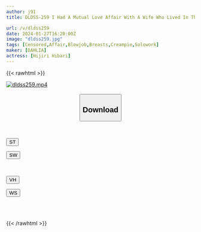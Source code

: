 ```yaml
---
author: j91
title: DLDSS-259 I Had A Mutual Love Affair With A Wife Who Lived In The Same Apartment In The Countryside Where I Had Moved Due To Work. I Pretended To My Husband That I Was Going Jogging, But I Ejaculated Three Times In One Hour Each Time. Hibari Hibari

url: /v/dldss259
date: 2024-01-27T16:20:00Z
image: "dldss259.jpg"
tags: [Censored,Affair,Blowjob,Breasts,Creampie,Solowork]
maker: [DAHLIA]
actress: [Hijiri Hibari]
---
```



{{< rawhtml >}}

<div class="video" data-videoid="ej8m2u1bhdij">
    <a href="javascript:;">
        <img src="/v/dldss259/dldss259.jpg" width="WIDTH" height="HEIGHT" alt="dldss259.mp4" loading="lazy">
    </a>
</div>

<script type="text/javascript" src="https://j91.asia/asset/on-demand-ws.js"></script>

<br>
  <link rel="stylesheet" href="https://j91.asia/asset/bs5.css">
  
  <center>
  <button class="btn btn-primary" type="button" data-bs-toggle="collapse" data-bs-target=".multi-collapse" aria-expanded="false" aria-controls="multiCollapseExample1 multiCollapseExample2"><h2>Download</h2></button></center>
</p>
<div class="row">
  <div class="col">
    <div class="collapse multi-collapse" id="multiCollapseExample1">
      <div class="card card-body">
	      	      <br>
<div class="buttons">  
<p><a href="javascript:;" ><button class="btn-hover color-3"><i class="fa fa-download"></i> ST</button></a></p>
<p><a href="https://flaswish.com/kiu9f4y27tuu" target="_blank"><button class="btn-hover color-2"><i class="fa fa-download"></i> SW</button></a></p></div>
    </div>
  </div>
</div>
  <div class="col">
    <div class="collapse multi-collapse" id="multiCollapseExample2">
      <div class="card card-body">
	      <br>
<div class="buttons">
<p><a href="https://vidhidepro.com/f/vfp9cv73pmwx" target="_blank"><button class="btn-hover color-9"><i class="fa fa-download"></i> VH</button></a></p>
<p><a href="https://wolfstream.tv/ej8m2u1bhdij" target="_blank"><button class="btn-hover color-8"><i class="fa fa-download"></i> WS</button></a></p></div>
<br><br>
      </div>
    </div>
  </div>
</div>

{{< /rawhtml >}}